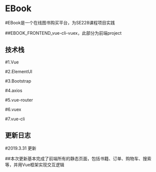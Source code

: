 EBook
==

#EBook是一个在线图书购买平台，为SE228课程项目实践

##EBOOK_FRONTEND_vue-cli-vuex，此部分为前端project


技术栈
---

#1.Vue

#2.ElementUI

#3.Bootstrap

#4.axios

#5.vue-router

#6.vuex

#7.vue-cli

更新日志
---

#2019.3.31 更新

##本次更新基本完成了前端所有的静态页面，包括书籍、订单、购物车、搜索等，并用Vue框架实现交互逻辑

